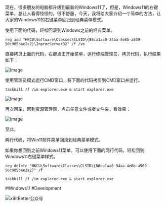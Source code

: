 现在，很多朋友的电脑都升级到最新的Windows11了，但是，Windows11的右键菜单，总让人看得怪怪的，很不舒服，今天，我将给大家介绍一个简单的方法，让大家的Windows11的右键菜单回归到经典菜单模式。


使用下面的代码，轻松回滚到Windows之前的经典菜单。

```
reg add "HKCU\Software\Classes\CLSID\{86ca1aa0-34aa-4e8b-a509-50c905bae2a2}\InprocServer32" /f /ve
```

直接拷贝上面的代码，右键点击开始菜单，运行终端管理员，拷贝代码，执行结果如下：

![Image](https://github.com/user-attachments/assets/9d5e6ce9-28f2-4697-ba9a-2992216d0709)

使用管理员模式运行CMD窗口，将下面的代码拷贝到CMD窗口并运行。

```
taskkill /f /im explorer.exe & start explorer.exe
```

![Image](https://github.com/user-attachments/assets/ba882fbe-03ca-4530-9e29-28cba0ee554a)

再次回车，回到资源管理器，点击任意文件或者文件夹，看效果：

![Image](https://github.com/user-attachments/assets/d93dba65-b72e-41f6-b92c-ff63c9291694)


至此，

两行代码，将Win11邮件菜单回滚到经典菜单模式。

如果你想回到之前Windows11菜单，可以使用下面的两行代码，轻松回到Windows11右键菜单样式。

```
reg delete "HKCU\Software\Classes\CLSID\{86ca1aa0-34aa-4e8b-a509-50c905bae2a2}" /f
```

```
taskkill /f /im explorer.exe & start explorer.exe
```

#Windows11 #Development

![xBitBetter公众号](https://dotneteye.github.io/xbitbetter.png "xBitBetter公众号")
